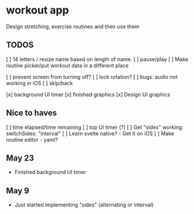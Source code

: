 # workout app 
Design stretching, exercise routines and then use them


## TODOS
[ ] 14 letters / resize name based on length of name. 
[ ] pause/play
[ ] Make routine picker/put workout data in a different place

[ ] prevent screen from turning off?
[ ] lock rotation? 
[ ] bugs: audio not working in iOS
[ ] skip/back

[x] background UI timer
[x] finished graphics
[x] Design UI graphics
 
## Nice to haves
[ ] time elapsed/time remaining
[ ] top UI timer (?)
[ ] Get "sides" working: switchSides: "interval"
[ ] Learn svelte native? - Get it on iOS 
[ ] Make routine editor - yaml? 

## May 23
- Finished background UI timer


 ## May 9
 - Just started implementing "sides" (alternating or interval) 
 